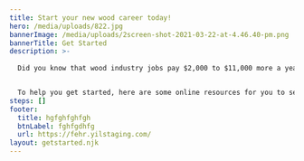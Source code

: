 ```yaml
---
title: Start your new wood career today!
hero: /media/uploads/822.jpg
bannerImage: /media/uploads/2screen-shot-2021-03-22-at-4.46.40-pm.png
bannerTitle: Get Started
description: >-
  
  Did you know that wood industry jobs pay $2,000 to $11,000 more a year than many jobs that require a bachelor’s degree? What’s more, you can sometimes get paid while starting an entry-level woodworking job or other wood industry position while you train as an apprentice.


  To help you get started, here are some online resources for you to search for current jobs in the wood industry. No experience? No problem. Search the scholarship and apprenticeship opportunities below, to get the experience you need. In many cases, employers are looking for current apprentices to hire for entry-level jobs!
steps: []
footer:
  title: hgfghfghfgh
  btnLabel: fghfgdhfg
  url: https://fehr.yilstaging.com/
layout: getstarted.njk
---
```

